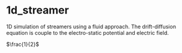 # 1d_streamer

1D simulation of streamers using a fluid approach. The drift-diffusion equation is couple to the electro-static potential and electric field.

$\frac{1}{2}$
